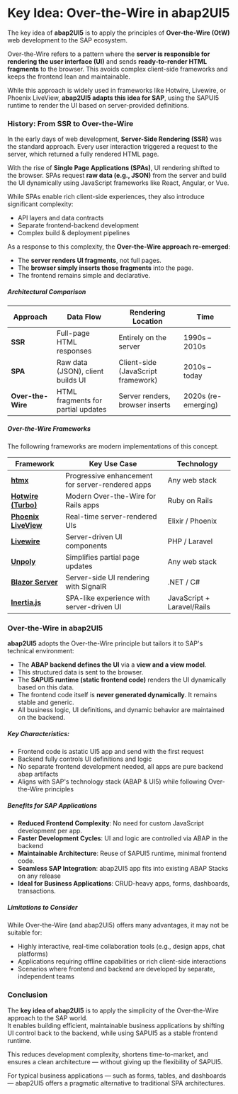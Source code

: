 # Key Idea: Over-the-Wire in abap2UI5

The key idea of **abap2UI5** is to apply the principles of **Over-the-Wire (OtW)** web development to the SAP ecosystem.  

Over-the-Wire refers to a pattern where the **server is responsible for rendering the user interface (UI)** and sends **ready-to-render HTML fragments** to the browser. This avoids complex client-side frameworks and keeps the frontend lean and maintainable.

While this approach is widely used in frameworks like Hotwire, Livewire, or Phoenix LiveView, **abap2UI5 adapts this idea for SAP**, using the SAPUI5 runtime to render the UI based on server-provided definitions.

### History: From SSR to Over-the-Wire

In the early days of web development, **Server-Side Rendering (SSR)** was the standard approach. Every user interaction triggered a request to the server, which returned a fully rendered HTML page.

With the rise of **Single Page Applications (SPAs)**, UI rendering shifted to the browser. SPAs request **raw data (e.g., JSON)** from the server and build the UI dynamically using JavaScript frameworks like React, Angular, or Vue.

While SPAs enable rich client-side experiences, they also introduce significant complexity:
- API layers and data contracts
- Separate frontend-backend development
- Complex build & deployment pipelines

As a response to this complexity, the **Over-the-Wire approach re-emerged**:
- The **server renders UI fragments**, not full pages.
- The **browser simply inserts those fragments** into the page.
- The frontend remains simple and declarative.

##### Architectural Comparison

| Approach | Data Flow | Rendering Location | Time |
|----------|-----------|-------------------|-------------|
| **SSR** | Full-page HTML responses | Entirely on the server | 1990s – 2010s |
| **SPA** | Raw data (JSON), client builds UI | Client-side (JavaScript framework) | 2010s – today |
| **Over-the-Wire** | HTML fragments for partial updates | Server renders, browser inserts | 2020s (re-emerging) |

##### Over-the-Wire Frameworks

The followring frameworks are modern implementations of this concept.

| Framework | Key Use Case | Technology |
|-----------|--------------|------------|
| **[htmx](https://htmx.org/)** | Progressive enhancement for server-rendered apps | Any web stack |
| **[Hotwire (Turbo)](https://hotwired.dev/)** | Modern Over-the-Wire for Rails apps | Ruby on Rails |
| **[Phoenix LiveView](https://hexdocs.pm/phoenix_live_view)** | Real-time server-rendered UIs | Elixir / Phoenix |
| **[Livewire](https://livewire.laravel.com/)** | Server-driven UI components | PHP / Laravel |
| **[Unpoly](https://unpoly.com/)** | Simplifies partial page updates | Any web stack |
| **[Blazor Server](https://learn.microsoft.com/en-us/aspnet/core/blazor/)** | Server-side UI rendering with SignalR | .NET / C# |
| **[Inertia.js](https://inertiajs.com/)** | SPA-like experience with server-driven UI | JavaScript + Laravel/Rails |

### Over-the-Wire in abap2UI5

**abap2UI5** adopts the Over-the-Wire principle but tailors it to SAP's technical environment:

- The **ABAP backend defines the UI** via a **view and a view model**.
- This structured data is sent to the browser.
- The **SAPUI5 runtime (static frontend code)** renders the UI dynamically based on this data.
- The frontend code itself is **never generated dynamically**. It remains stable and generic.
- All business logic, UI definitions, and dynamic behavior are maintained on the backend.

##### Key Characteristics:
- Frontend code is astatic UI5 app and send with the first request
- Backend fully controls UI definitions and logic
- No separate frontend development needed, all apps are pure backend abap artifacts
- Aligns with SAP's technology stack (ABAP & UI5) while following Over-the-Wire principles

##### Benefits for SAP Applications

- **Reduced Frontend Complexity**: No need for custom JavaScript development per app.
- **Faster Development Cycles**: UI and logic are controlled via ABAP in the backend
- **Maintainable Architecture**: Reuse of SAPUI5 runtime, minimal frontend code.
- **Seamless SAP Integration**: abap2UI5 app fits into existing ABAP Stacks on any release
- **Ideal for Business Applications**: CRUD-heavy apps, forms, dashboards, transactions.

##### Limitations to Consider

While Over-the-Wire (and abap2UI5) offers many advantages, it may not be suitable for:
* Highly interactive, real-time collaboration tools (e.g., design apps, chat platforms)
* Applications requiring offline capabilities or rich client-side interactions
* Scenarios where frontend and backend are developed by separate, independent teams

### Conclusion

The **key idea of abap2UI5** is to apply the simplicity of the Over-the-Wire approach to the SAP world.  
It enables building efficient, maintainable business applications by shifting UI control back to the backend, while using SAPUI5 as a stable frontend runtime.

This reduces development complexity, shortens time-to-market, and ensures a clean architecture — without giving up the flexibility of SAPUI5.

For typical business applications — such as forms, tables, and dashboards — abap2UI5 offers a pragmatic alternative to traditional SPA architectures.
